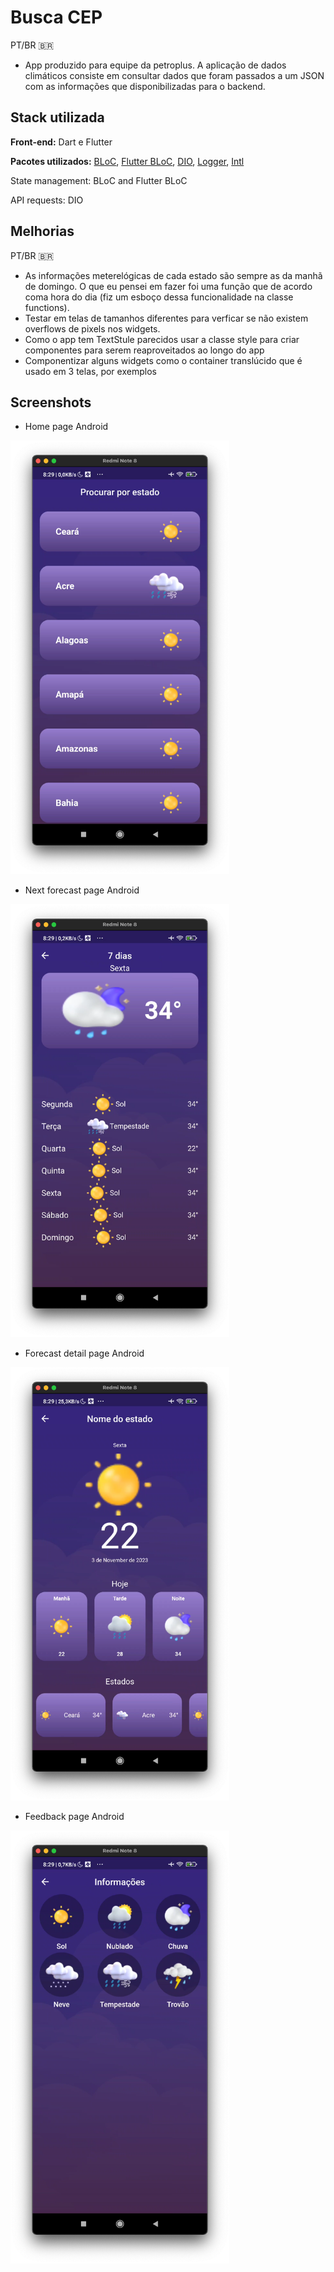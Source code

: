 
# Busca CEP
PT/BR 🇧🇷
- App produzido para equipe da petroplus. A aplicação de dados climáticos consiste em consultar dados que foram passados a um JSON com as informações que disponibilizadas para o backend.

## Stack utilizada

**Front-end:** Dart e Flutter

**Pacotes utilizados:** [BLoC](https://pub.dev/packages/bloc), [Flutter BLoC](https://pub.dev/packages/flutter_bloc), [DIO](https://pub.dev/packages/dio), [Logger](https://pub.dev/packages/logger), [Intl](https://pub.dev/packages/intl)

State management: BLoC and Flutter BLoC

API requests: DIO
## Melhorias

PT/BR 🇧🇷
- As informações meterelógicas de cada estado são sempre as da manhã de domingo. O que eu pensei em fazer foi uma função que de acordo coma hora do dia (fiz um esboço dessa funcionalidade na classe functions). 
- Testar em telas de tamanhos diferentes para verficar se não existem overflows de pixels nos widgets.
- Como o app tem TextStule parecidos usar a classe style para criar componentes para serem reaproveitados ao longo do app
- Componentizar alguns widgets como o container translúcido que é usado em 3 telas, por exemplos

## Screenshots

* Home page Android
<p float="left">
  <img src="https://github.com/fonsecguilherme/nobuzz_app/blob/master/screenshots/home_page.png" width="350" />
</p>

* Next forecast page Android
<p float="left">
  <img src="https://github.com/fonsecguilherme/nobuzz_app/blob/master/screenshots/next_forecast_page.png" width="350" />
</p>

* Forecast detail page Android
<p float="left">
  <img src="https://github.com/fonsecguilherme/nobuzz_app/blob/master/screenshots/forecast_details_page.png" width="350" />
</p>

* Feedback page Android
<p float="left">
  <img src="https://github.com/fonsecguilherme/nobuzz_app/blob/master/screenshots/feedback_page.png" width="350" />
</p>
